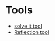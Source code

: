# Tools

  - [solve it tool](https://gist.github.com/jph00/916950268d92c6f46abdd095fcda2410)
  - [Reflection tool](https://claude.ai/public/artifacts/3879451c-a7cf-4cce-a008-c2cb6595521e,https://claude.ai/share/594999ce-710a-4989-9400-d8258b016298)
  
